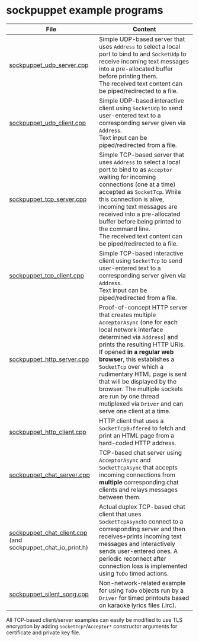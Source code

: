 # sockpuppet example programs

File | Content
-----|--------
[sockpuppet_udp_server.cpp](sockpuppet_udp_server.cpp) | Simple UDP-based server that uses `Address` to select a local port to bind to and `SocketUdp` to receive incoming text messages into a pre-allocated buffer before printing them. <br />The received text content can be piped/redirected to a file.
[sockpuppet_udp_client.cpp](sockpuppet_udp_client.cpp) | Simple UDP-based interactive client using `SocketUdp` to send user-entered text to a corresponding server given via `Address`. <br />Text input can be piped/redirected from a file.
[sockpuppet_tcp_server.cpp](sockpuppet_tcp_server.cpp) | Simple TCP-based server that uses `Address` to select a local port to bind to as `Acceptor` waiting for incoming connections (one at a time) accepted as `SocketTcp`. While this connection is alive, incoming text messages are  received into a pre-allocated buffer before being printed to the command line. <br />The received text content can be piped/redirected to a file.
[sockpuppet_tcp_client.cpp](sockpuppet_tcp_client.cpp) | Simple TCP-based interactive client using `SocketTcp` to send user-entered text to a corresponding server given via `Address`. <br />Text input can be piped/redirected from a file.
[sockpuppet_http_server.cpp](sockpuppet_http_server.cpp) | Proof-of-concept HTTP server that creates multiple `AcceptorAsync` (one for each local network interface determined via `Address`) and prints the resulting HTTP URIs. If opened **in a regular web browser**, this establishes a `SocketTcp` over which a rudimentary HTML page is sent that will be displayed by the browser. The multiple sockets are run by one thread mutiplexed via `Driver` and can serve one client at a time.
[sockpuppet_http_client.cpp](sockpuppet_http_client.cpp) | HTTP client that uses a `SocketTcpBuffered` to fetch and print an HTML page from a hard-coded HTTP address.
[sockpuppet_chat_server.cpp](sockpuppet_chat_server.cpp) | TCP-based chat server using `AcceptorAsync` and `SocketTcpAsync` that accepts incoming connections from **multiple** corresponding chat clients and relays messages between them.
[sockpuppet_chat_client.cpp](sockpuppet_chat_client.cpp) (and sockpuppet_chat_io_print.h) | Actual duplex TCP-based chat client that uses `SocketTcpAsync`to  connect to a corresponding server and then receives+prints incoming text messages and interactively sends user-entered ones. A periodic reconnect after connection loss is implemented using `ToDo` timed actions.
[sockpuppet_silent_song.cpp](sockpuppet_silent_song.cpp) | Non-network-related example for using `ToDo` objects run by a `Driver` for timed printouts based on karaoke lyrics files (.lrc).

All TCP-based client/server examples can easily be modified to use TLS encryption by adding `SocketTcp*`/`Acceptor*` constructor arguments for certificate and private key file.
